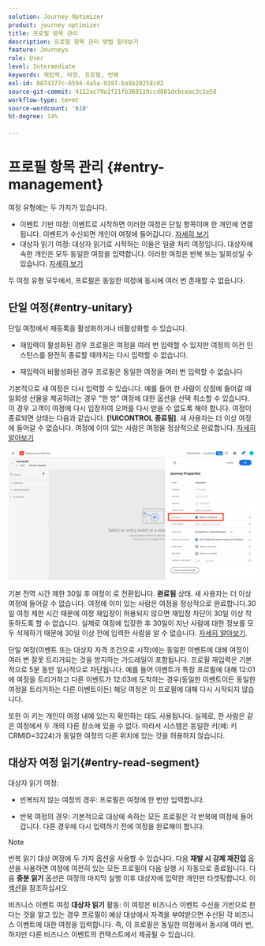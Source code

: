 ```yaml
---
solution: Journey Optimizer
product: journey optimizer
title: 프로필 항목 관리
description: 프로필 항목 관리 방법 알아보기
feature: Journeys
role: User
level: Intermediate
keywords: 재입력, 여정, 프로필, 반복
exl-id: 8874377c-6594-4a5a-9197-ba5b28258c02
source-git-commit: 4112ac79a1f21fb369119ccd801dcbceac3c1e58
workflow-type: tm+mt
source-wordcount: '610'
ht-degree: 14%

---
```



# 프로필 항목 관리 {#entry-management}

여정 유형에는 두 가지가 있습니다.

* 이벤트 기반 여정: 이벤트로 시작하면 이러한 여정은 단일 항목이며 한 개인에 연결됩니다. 이벤트가 수신되면 개인이 여정에 들어갑니다. [자세히 보기](#entry-unitary)
* 대상자 읽기 여정: 대상자 읽기로 시작하는 이들은 일괄 처리 여정입니다. 대상자에 속한 개인은 모두 동일한 여정을 입력합니다. 이러한 여정은 반복 또는 일회성일 수 있습니다. [자세히 보기](#entry-read-segment)

두 여정 유형 모두에서, 프로필은 동일한 여정에 동시에 여러 번 존재할 수 없습니다.

## 단일 여정{#entry-unitary}

단일 여정에서 재등록을 활성화하거나 비활성화할 수 있습니다.

* 재입력이 활성화된 경우 프로필은 여정을 여러 번 입력할 수 있지만 여정의 이전 인스턴스를 완전히 종료할 때까지는 다시 입력할 수 없습니다.

* 재입력이 비활성화된 경우 프로필은 동일한 여정을 여러 번 입력할 수 없습니다

기본적으로 새 여정은 다시 입력할 수 있습니다. 예를 들어 한 사람이 상점에 들어갈 때 일회성 선물을 제공하려는 경우 &quot;한 방&quot; 여정에 대한 옵션을 선택 취소할 수 있습니다. 이 경우 고객이 여정에 다시 입장하여 오퍼를 다시 받을 수 없도록 해야 합니다. 여정이 종료되면 상태는 다음과 같습니다. **[!UICONTROL 종료됨]**. 새 사용자는 더 이상 여정에 들어갈 수 없습니다. 여정에 이미 있는 사람은 여정을 정상적으로 완료합니다. [자세히 알아보기](journey-gs.md#entrance)

![](assets/journey-re-entrance.png)

기본 전역 시간 제한 30일 후 여정이 로 전환됩니다. **완료됨** 상태. 새 사용자는 더 이상 여정에 들어갈 수 없습니다. 여정에 이미 있는 사람은 여정을 정상적으로 완료합니다.30일 여정 제한 시간 때문에 여정 재입장이 허용되지 않으면 재입장 차단이 30일 이상 작동하도록 할 수 없습니다. 실제로 여정에 입장한 후 30일이 지난 사람에 대한 정보를 모두 삭제하기 때문에 30일 이상 전에 입력한 사람을 알 수 없습니다. [자세히 알아보기](journey-gs.md#global_timeout).

단일 여정(이벤트 또는 대상자 자격 조건으로 시작)에는 동일한 이벤트에 대해 여정이 여러 번 잘못 트리거되는 것을 방지하는 가드레일이 포함됩니다. 프로필 재입력은 기본적으로 5분 동안 일시적으로 차단됩니다. 예를 들어 이벤트가 특정 프로필에 대해 12:01에 여정을 트리거하고 다른 이벤트가 12:03에 도착하는 경우(동일한 이벤트이든 동일한 여정을 트리거하는 다른 이벤트이든) 해당 여정은 이 프로필에 대해 다시 시작되지 않습니다.

또한 이 키는 개인이 여정 내에 있는지 확인하는 데도 사용됩니다. 실제로, 한 사람은 같은 여정에서 두 개의 다른 장소에 있을 수 없다. 따라서 시스템은 동일한 키(예: 키 CRMID=3224)가 동일한 여정의 다른 위치에 있는 것을 허용하지 않습니다.

## 대상자 여정 읽기{#entry-read-segment}

대상자 읽기 여정:

* 반복되지 않는 여정의 경우: 프로필은 여정에 한 번만 입력합니다.

* 반복 여정의 경우: 기본적으로 대상에 속하는 모든 프로필은 각 반복에 여정에 들어갑니다. 다른 경우에 다시 입력하기 전에 여정을 완료해야 합니다.

>[!NOTE]
>
>반복 읽기 대상 여정에 두 가지 옵션을 사용할 수 있습니다. 다음 **재발 시 강제 재진입** 옵션을 사용하면 여정에 여전히 있는 모든 프로필이 다음 실행 시 자동으로 종료됩니다. 다음 **증분 읽기** 옵션은 여정의 마지막 실행 이후 대상자에 입력한 개인만 타겟팅합니다. 이 [섹션](../building-journeys/read-audience.md#configuring-segment-trigger-activity)을 참조하십시오

비즈니스 이벤트 여정 **대상자 읽기** 활동: 이 여정은 비즈니스 이벤트 수신을 기반으로 한다는 것을 알고 있는 경우 프로필이 예상 대상에서 자격을 부여받으면 수신된 각 비즈니스 이벤트에 대한 여정을 입력합니다. 즉, 이 프로필은 동일한 여정에서 동시에 여러 번, 하지만 다른 비즈니스 이벤트의 컨텍스트에서 제공될 수 있습니다.